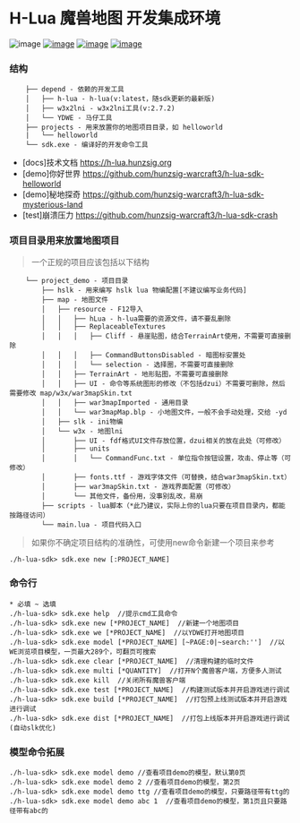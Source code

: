 # H-Lua 魔兽地图 开发集成环境

![image](https://img.shields.io/badge/license-MIT-blue.svg)
[![image](https://img.shields.io/badge/doc-技术文档-blue.svg)](https://h-lua.hunzsig.org)
[![image](https://img.shields.io/badge/hLua-v2.alpha-orange.svg)](https://github.com/hunzsig-warcraft3/h-lua)
[![image](https://img.shields.io/badge/Author-hunzsig-red.svg)](https://www.hunzsig.com)

### 结构

```
    ├── depend - 依赖的开发工具
    │   ├── h-lua - h-lua(v:latest，随sdk更新的最新版)
    │   ├── w3x2lni - w3x2lni工具(v:2.7.2)
    │   └── YDWE - 马仔工具
    ├── projects - 用来放置你的地图项目目录，如 helloworld
    |   └── helloworld
    └── sdk.exe - 编译好的开发命令工具
```

* [docs]技术文档 https://h-lua.hunzsig.org
* [demo]你好世界 https://github.com/hunzsig-warcraft3/h-lua-sdk-helloworld
* [demo]秘地探奇 https://github.com/hunzsig-warcraft3/h-lua-sdk-mysterious-land
* [test]崩溃压力 https://github.com/hunzsig-warcraft3/h-lua-sdk-crash

### 项目目录用来放置地图项目

> 一个正规的项目应该包括以下结构

```
    └── project_demo - 项目目录
        ├── hslk - 用来编写 hslk lua 物编配置[不建议编写业务代码]
        ├── map - 地图文件
        │   ├── resource - F12导入
        │   │   ├── hLua - h-lua需要的资源文件，请不要乱删除
        │   │   ├── ReplaceableTextures
        │   │   │   ├── Cliff - 悬崖贴图，结合TerrainArt使用，不需要可直接删除
        │   │   │   ├── CommandButtonsDisabled - 暗图标安置处
        │   │   │   └── selection - 选择圈，不需要可直接删除
        │   │   ├── TerrainArt - 地形贴图，不需要可直接删除
        │   │   ├── UI - 命令等系统图形的修改（不包括dzui）不需要可删除，然后需要修改 map/w3x/war3mapSkin.txt
        │   │   ├── war3mapImported - 通用目录
        │   │   └── war3mapMap.blp - 小地图文件，一般不会手动处理，交给 -yd
        │   ├── slk - ini物编
        │   └── w3x - 地图lni
        │       ├── UI - fdf格式UI文件存放位置，dzui相关的放在此处（可修改）
        │       ├── units
        │       │   └── CommandFunc.txt - 单位指令按钮设置，攻击、停止等（可修改）
        │       ├── fonts.ttf - 游戏字体文件（可替换，结合war3mapSkin.txt）
        │       ├── war3mapSkin.txt - 游戏界面配置（可修改）
        │       └── 其他文件，备份用，没事别乱改，易崩
        ├── scripts - lua脚本（*此乃建议，实际上你的lua只要在项目目录内，都能按路径访问）
        └── main.lua - 项目代码入口
```

> 如果你不确定项目结构的准确性，可使用new命令新建一个项目来参考

```
./h-lua-sdk> sdk.exe new [:PROJECT_NAME]
```

### 命令行

```
* 必填 ~ 选填
./h-lua-sdk> sdk.exe help  //提示cmd工具命令
./h-lua-sdk> sdk.exe new [*PROJECT_NAME]  //新建一个地图项目
./h-lua-sdk> sdk.exe we [*PROJECT_NAME]  //以YDWE打开地图项目
./h-lua-sdk> sdk.exe model [*PROJECT_NAME] [~PAGE:0|~search:'']  //以WE浏览项目模型，一页最大289个，可翻页可搜索
./h-lua-sdk> sdk.exe clear [*PROJECT_NAME]  //清理构建的临时文件
./h-lua-sdk> sdk.exe multi [*QUANTITY]  //打开N个魔兽客户端，方便多人测试
./h-lua-sdk> sdk.exe kill  //关闭所有魔兽客户端
./h-lua-sdk> sdk.exe test [*PROJECT_NAME]  //构建测试版本并开启游戏进行调试
./h-lua-sdk> sdk.exe build [*PROJECT_NAME]  //打包预上线测试版本并开启游戏进行调试
./h-lua-sdk> sdk.exe dist [*PROJECT_NAME]  //打包上线版本并开启游戏进行调试(自动slk优化)
```

### 模型命令拓展

```
./h-lua-sdk> sdk.exe model demo //查看项目demo的模型，默认第0页
./h-lua-sdk> sdk.exe model demo 2 //查看项目demo的模型，第2页
./h-lua-sdk> sdk.exe model demo ttg //查看项目demo的模型，只要路径带有ttg的
./h-lua-sdk> sdk.exe model demo abc 1  //查看项目demo的模型，第1页且只要路径带有abc的
```
